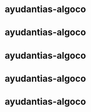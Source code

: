 # ayudantias-algoco
# ayudantias-algoco
# ayudantias-algoco
# ayudantias-algoco
# ayudantias-algoco
